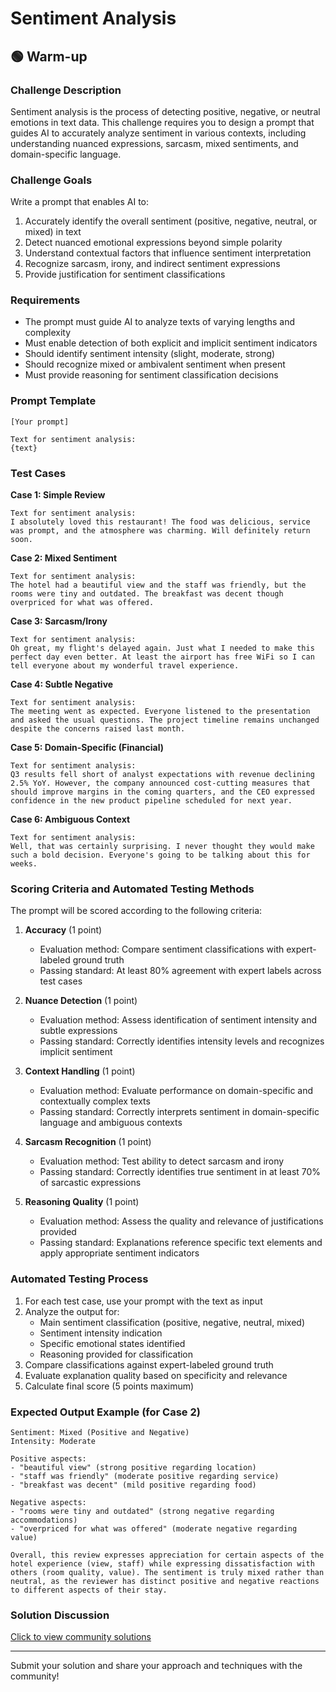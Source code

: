 # Sentiment Analysis

## 🟢 Warm-up

### Challenge Description

Sentiment analysis is the process of detecting positive, negative, or neutral emotions in text data. This challenge requires you to design a prompt that guides AI to accurately analyze sentiment in various contexts, including understanding nuanced expressions, sarcasm, mixed sentiments, and domain-specific language.

### Challenge Goals

Write a prompt that enables AI to:
1. Accurately identify the overall sentiment (positive, negative, neutral, or mixed) in text
2. Detect nuanced emotional expressions beyond simple polarity
3. Understand contextual factors that influence sentiment interpretation
4. Recognize sarcasm, irony, and indirect sentiment expressions
5. Provide justification for sentiment classifications

### Requirements

- The prompt must guide AI to analyze texts of varying lengths and complexity
- Must enable detection of both explicit and implicit sentiment indicators
- Should identify sentiment intensity (slight, moderate, strong)
- Should recognize mixed or ambivalent sentiment when present
- Must provide reasoning for sentiment classification decisions

### Prompt Template

```
[Your prompt]

Text for sentiment analysis:
{text}
```

### Test Cases

**Case 1: Simple Review**

```
Text for sentiment analysis:
I absolutely loved this restaurant! The food was delicious, service was prompt, and the atmosphere was charming. Will definitely return soon.
```

**Case 2: Mixed Sentiment**

```
Text for sentiment analysis:
The hotel had a beautiful view and the staff was friendly, but the rooms were tiny and outdated. The breakfast was decent though overpriced for what was offered.
```

**Case 3: Sarcasm/Irony**

```
Text for sentiment analysis:
Oh great, my flight's delayed again. Just what I needed to make this perfect day even better. At least the airport has free WiFi so I can tell everyone about my wonderful travel experience.
```

**Case 4: Subtle Negative**

```
Text for sentiment analysis:
The meeting went as expected. Everyone listened to the presentation and asked the usual questions. The project timeline remains unchanged despite the concerns raised last month.
```

**Case 5: Domain-Specific (Financial)**

```
Text for sentiment analysis:
Q3 results fell short of analyst expectations with revenue declining 2.5% YoY. However, the company announced cost-cutting measures that should improve margins in the coming quarters, and the CEO expressed confidence in the new product pipeline scheduled for next year.
```

**Case 6: Ambiguous Context**

```
Text for sentiment analysis:
Well, that was certainly surprising. I never thought they would make such a bold decision. Everyone's going to be talking about this for weeks.
```

### Scoring Criteria and Automated Testing Methods

The prompt will be scored according to the following criteria:

1. **Accuracy** (1 point)
   - Evaluation method: Compare sentiment classifications with expert-labeled ground truth
   - Passing standard: At least 80% agreement with expert labels across test cases

2. **Nuance Detection** (1 point)
   - Evaluation method: Assess identification of sentiment intensity and subtle expressions
   - Passing standard: Correctly identifies intensity levels and recognizes implicit sentiment

3. **Context Handling** (1 point)
   - Evaluation method: Evaluate performance on domain-specific and contextually complex texts
   - Passing standard: Correctly interprets sentiment in domain-specific language and ambiguous contexts

4. **Sarcasm Recognition** (1 point)
   - Evaluation method: Test ability to detect sarcasm and irony
   - Passing standard: Correctly identifies true sentiment in at least 70% of sarcastic expressions

5. **Reasoning Quality** (1 point)
   - Evaluation method: Assess the quality and relevance of justifications provided
   - Passing standard: Explanations reference specific text elements and apply appropriate sentiment indicators

### Automated Testing Process

1. For each test case, use your prompt with the text as input
2. Analyze the output for:
   - Main sentiment classification (positive, negative, neutral, mixed)
   - Sentiment intensity indication
   - Specific emotional states identified
   - Reasoning provided for classification
3. Compare classifications against expert-labeled ground truth
4. Evaluate explanation quality based on specificity and relevance
5. Calculate final score (5 points maximum)

### Expected Output Example (for Case 2)

```
Sentiment: Mixed (Positive and Negative)
Intensity: Moderate

Positive aspects:
- "beautiful view" (strong positive regarding location)
- "staff was friendly" (moderate positive regarding service)
- "breakfast was decent" (mild positive regarding food)

Negative aspects:
- "rooms were tiny and outdated" (strong negative regarding accommodations)
- "overpriced for what was offered" (moderate negative regarding value)

Overall, this review expresses appreciation for certain aspects of the hotel experience (view, staff) while expressing dissatisfaction with others (room quality, value). The sentiment is truly mixed rather than neutral, as the reviewer has distinct positive and negative reactions to different aspects of their stay.
```

### Solution Discussion

[Click to view community solutions](https://github.com/erweixin/prompt-challenges/discussions/2)

---

Submit your solution and share your approach and techniques with the community! 